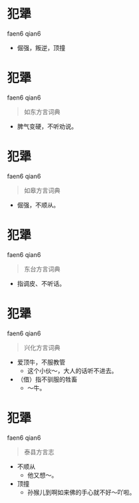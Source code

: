 # 犯犟
faen6 qian6
- 倔强，叛逆，顶撞

# 犯犟
faen6 qian6
> 如东方言词典
- 脾气变硬，不听劝说。

# 犯犟
faen6 qian6
> 如皋方言词典
- 倔强，不顺从。

# 犯犟
faen6 qian6
> 东台方言词典
- 指调皮、不听话。

# 犯犟
faen6 qian6
> 兴化方言词典
- 爱顶牛，不服教管
  - 这个小伙～，大人的话听不进去。
- （借）指不驯服的牲畜
  - ～牛。

# 犯犟
faen6 qian6
> 泰县方言志
- 不顺从
  - 他又想～。
- 顶撞
  - 孙猴儿到啊如来佛的手心就不好～吖啦。
